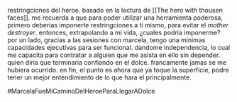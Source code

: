 restringciones del heroe. basado en la lectura de [[The hero with thousen faces]]. me recuerda a que para poder utilizar una herramienta poderosa, primero deberias imponerte restringciones a ti mismo, para evitar el *mother destroyer*.  entonces, extrapolando a mi vida,  ¿cuales podria imponerme?   por un lado, gracias a las sesiones con marcela, tengo una minimas capacidades ejecutivas para ser funcional. dandome independencia, lo cual me capacita para contratar a alguien que me asista en ello sin depender. quien diria que terminaria confiando en el dolce.  francamente jamas se me hubiera ocurrido.
en fin, el punto es ahora que ya toque la superficie, podre tener un mejor entendimiento de lo que hara el principalmente.


#MarcelaFueMiCaminoDelHeroeParaLlegarADolce
